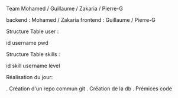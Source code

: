 Team
Mohamed / Guillaume / Zakaria / Pierre-G

backend  : Mohamed / Zakaria
frontend : Guillaume / Pierre-G


Structure Table user :

id
username
pwd

Structure Table skills : 

id
skill
username
level


Réalisation du jour:

. Création d'un repo commun git
. Création de la db
. Prémices code